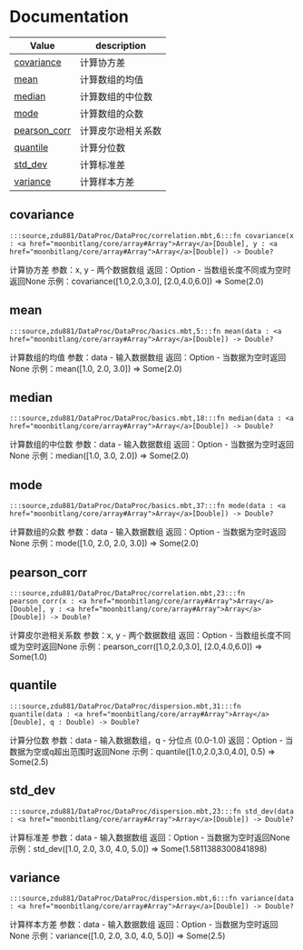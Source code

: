 # Documentation
|Value|description|
|---|---|
|[covariance](#covariance)| 计算协方差|
|[mean](#mean)| 计算数组的均值|
|[median](#median)| 计算数组的中位数|
|[mode](#mode)| 计算数组的众数|
|[pearson\_corr](#pearson_corr)| 计算皮尔逊相关系数|
|[quantile](#quantile)| 计算分位数|
|[std\_dev](#std_dev)| 计算标准差|
|[variance](#variance)| 计算样本方差|

## covariance

```moonbit
:::source,zdu881/DataProc/DataProc/correlation.mbt,6:::fn covariance(x : <a href="moonbitlang/core/array#Array">Array</a>[Double], y : <a href="moonbitlang/core/array#Array">Array</a>[Double]) -> Double?
```
 计算协方差
参数：x, y - 两个数据数组
返回：Option<Double> - 当数组长度不同或为空时返回None
示例：covariance(\[1.0,2.0,3.0\], \[2.0,4.0,6.0\]) =\> Some(2.0)

## mean

```moonbit
:::source,zdu881/DataProc/DataProc/basics.mbt,5:::fn mean(data : <a href="moonbitlang/core/array#Array">Array</a>[Double]) -> Double?
```
 计算数组的均值
参数：data - 输入数据数组
返回：Option<Double> - 当数据为空时返回None
示例：mean(\[1.0, 2.0, 3.0\]) =\> Some(2.0)

## median

```moonbit
:::source,zdu881/DataProc/DataProc/basics.mbt,18:::fn median(data : <a href="moonbitlang/core/array#Array">Array</a>[Double]) -> Double?
```
 计算数组的中位数
参数：data - 输入数据数组
返回：Option<Double> - 当数据为空时返回None
示例：median(\[1.0, 3.0, 2.0\]) =\> Some(2.0)

## mode

```moonbit
:::source,zdu881/DataProc/DataProc/basics.mbt,37:::fn mode(data : <a href="moonbitlang/core/array#Array">Array</a>[Double]) -> Double?
```
 计算数组的众数
参数：data - 输入数据数组
返回：Option<Double> - 当数据为空时返回None
示例：mode(\[1.0, 2.0, 2.0, 3.0\]) =\> Some(2.0)

## pearson\_corr

```moonbit
:::source,zdu881/DataProc/DataProc/correlation.mbt,23:::fn pearson_corr(x : <a href="moonbitlang/core/array#Array">Array</a>[Double], y : <a href="moonbitlang/core/array#Array">Array</a>[Double]) -> Double?
```
 计算皮尔逊相关系数
参数：x, y - 两个数据数组
返回：Option<Double> - 当数组长度不同或为空时返回None
示例：pearson\_corr(\[1.0,2.0,3.0\], \[2.0,4.0,6.0\]) =\> Some(1.0)

## quantile

```moonbit
:::source,zdu881/DataProc/DataProc/dispersion.mbt,31:::fn quantile(data : <a href="moonbitlang/core/array#Array">Array</a>[Double], q : Double) -> Double?
```
 计算分位数
参数：data - 输入数据数组，q - 分位点 (0.0-1.0)
返回：Option<Double> - 当数据为空或q超出范围时返回None
示例：quantile(\[1.0,2.0,3.0,4.0\], 0.5) =\> Some(2.5)

## std\_dev

```moonbit
:::source,zdu881/DataProc/DataProc/dispersion.mbt,23:::fn std_dev(data : <a href="moonbitlang/core/array#Array">Array</a>[Double]) -> Double?
```
 计算标准差
参数：data - 输入数据数组
返回：Option<Double> - 当数据为空时返回None
示例：std\_dev(\[1.0, 2.0, 3.0, 4.0, 5.0\]) =\> Some(1.5811388300841898)

## variance

```moonbit
:::source,zdu881/DataProc/DataProc/dispersion.mbt,6:::fn variance(data : <a href="moonbitlang/core/array#Array">Array</a>[Double]) -> Double?
```
 计算样本方差
参数：data - 输入数据数组
返回：Option<Double> - 当数据为空时返回None
示例：variance(\[1.0, 2.0, 3.0, 4.0, 5.0\]) =\> Some(2.5)
